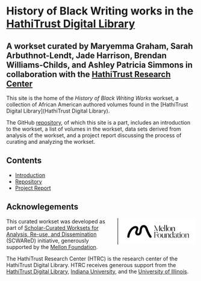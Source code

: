 [repo]: https://github.com/htrc/scwared-history-of-black-writing "GitHub repository"
[ht]: https://hathitrust.org "HathiTrust Digital Library"
# History of Black Writing works in the [HathiTrust Digital Library](http://hathitrust.org)

## A workset curated by Maryemma Graham, Sarah Arbuthnot-Lendt, Jade Harrison, Brendan Williams-Childs, and Ashley Patricia Simmons in collaboration with the [HathiTrust Research Center](http://analytics.hathitrust.org)

This site is the home of the _History of Black Writing Works_ workset, a collection of African American authored volumes found in the [HathiTrust Digital Library](HathiTrust Digital Library). 

The GitHub [repository][repo], of which this site is a part, includes an introduction to the workset, a list of volumes in the workset, data sets derived from analysis of the workset, and a project report discussing the process of curating and analyzing the workset.

## Contents
* [Introduction](introduction.md)
* [Repository][repo]
* [Project Report](project-report.md)

## Acknowlegements
<img style="float:right; padding-left:.5em; max-width: 200px; border-left: 1px solid black; margin-left:.5em;" src="images/mellon/Mellon_Logomark_Lockup_Black.jpg"/>This curated workset was developed as part of [Scholar-Curated Worksets for Analysis, Re-use, and Dissemination](https://htrc.github.io/scwared/) (SCWAReD) initiative, generously supported by the [Mellon Foundation](http://mellon.org). 

The HathiTrust Research Center (HTRC) is the research center of the HathiTrust Digital Library. HTRC receives generous support from the [HathiTrust Digital Library](https://hathitrust.org), [Indiana University](https://www.indiana.edu), and the [University of Illinois](https://www.illinois.org).

<!-- test -->
